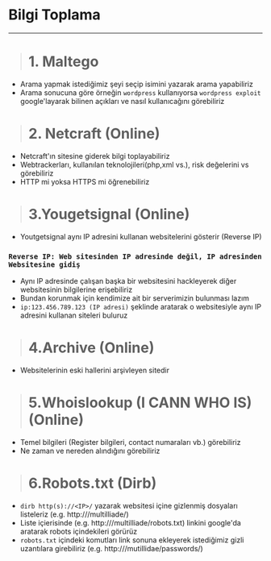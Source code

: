 # Bilgi Toplama
---
> # 1. Maltego
* Arama yapmak istediğimiz şeyi seçip isimini yazarak arama yapabiliriz
* Arama sonucuna göre örneğin ```wordpress``` kullanıyorsa ```wordpress exploit``` google'layarak bilinen açıkları ve nasıl kullanıcağını görebiliriz

> # 2. Netcraft (Online)
* Netcraft'ın sitesine giderek bilgi toplayabiliriz
* Webtrackerları, kullanılan teknolojileri(php,xml vs.), risk değelerini vs görebiliriz
* HTTP mi yoksa HTTPS mi öğrenebiliriz

> # 3.Yougetsignal (Online)
* Youtgetsignal aynı IP adresini kullanan websitelerini gösterir (Reverse IP)
### ```Reverse IP: Web sitesinden IP adresinde değil, IP adresinden Websitesine gidiş```
* Aynı IP adresinde çalışan başka bir websitesini hackleyerek diğer websitesinin bilgilerine erişebiliriz
* Bundan korunmak için kendimize ait bir serverimizin bulunması lazım
* ```ip:123.456.789.123 (IP adresi)``` şeklinde aratarak o websitesiyle aynı IP adresini kullanan siteleri buluruz

> # 4.Archive (Online)
* Websitelerinin eski hallerini arşivleyen sitedir

> # 5.Whoislookup (I CANN WHO IS)(Online)
* Temel bilgileri (Register bilgileri, contact numaraları vb.) görebiliriz 
* Ne zaman ve nereden alındığını görebiliriz

> # 6.Robots.txt (Dirb)
* ```dirb http(s)://<IP>/``` yazarak websitesi içine gizlenmiş dosyaları listeleriz (e.g. http://<IP>/multilliade/)
* Liste içierisinde  (e.g. http://<IP>/multilliade/robots.txt) linkini google'da aratarak robots içindekileri görürüz
* ```robots.txt``` içindeki komutları link sonuna ekleyerek istediğimiz gizli uzantılara girebiliriz (e.g. http://<IP>/mutillidae/passwords/)



